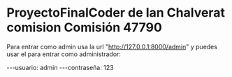 ﻿# ProyectoFinalCoder de Ian Chalverat comision Comisión 47790

Para entrar como admin usa la url "http://127.0.0.1:8000/admin" y puedes usar el para entrar como administrador:

---usuario:      admin 
---contraseña:   123 
